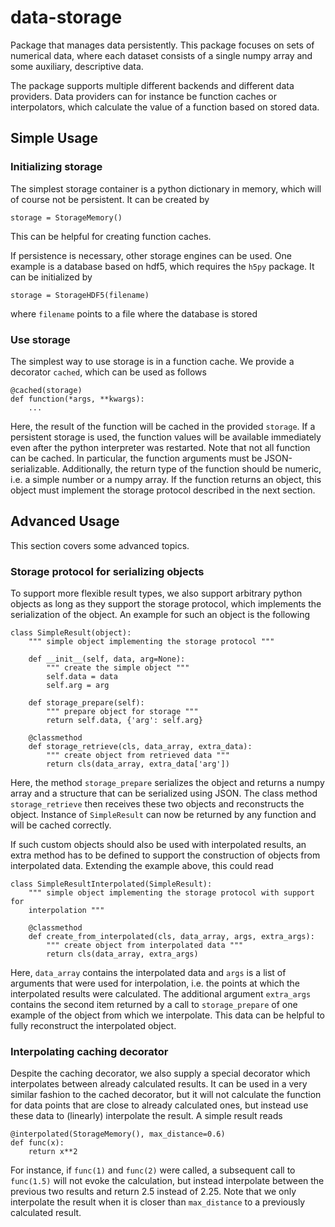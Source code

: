 # data-storage

Package that manages data persistently. This package focuses on sets of
numerical data, where each dataset consists of a single numpy array and some
auxiliary, descriptive data. 

The package supports multiple different backends and different data providers.
Data providers can for instance be function caches or interpolators, which
calculate the value of a function based on stored data.


## Simple Usage


### Initializing storage

The simplest storage container is a python dictionary in memory, which will of 
course not be persistent. It can be created by

    storage = StorageMemory()
    
This can be helpful for creating function caches.

If persistence is necessary, other storage engines can be used. One example is
a database based on hdf5, which requires the `h5py` package. It can be
initialized by

    storage = StorageHDF5(filename)
    
where `filename` points to a file where the database is stored


### Use storage

The simplest way to use storage is in a function cache. We provide a decorator
`cached`, which can be used as follows

    @cached(storage)
    def function(*args, **kwargs):
        ...
        
Here, the result of the function will be cached in the provided `storage`. If
a persistent storage is used, the function values will be available immediately
even after the python interpreter was restarted. Note that not all function
can be cached. In particular, the function arguments must be JSON-serializable.
Additionally, the return type of the function should be numeric, i.e. a simple
number or a numpy array. If the function returns an object, this object must
implement the storage protocol described in the next section.



## Advanced Usage

This section covers some advanced topics.


### Storage protocol for serializing objects

To support more flexible result types, we also support arbitrary python objects
as long as they support the storage protocol, which implements the serialization
of the object. An example for such an object is the following 

    class SimpleResult(object):
        """ simple object implementing the storage protocol """
         
        def __init__(self, data, arg=None):
            """ create the simple object """
            self.data = data
            self.arg = arg
            
        def storage_prepare(self):
            """ prepare object for storage """
            return self.data, {'arg': self.arg}
        
        @classmethod
        def storage_retrieve(cls, data_array, extra_data):
            """ create object from retrieved data """
            return cls(data_array, extra_data['arg'])

Here, the method `storage_prepare` serializes the object and returns a numpy
array and a structure that can be serialized using JSON. The class method
`storage_retrieve` then receives these two objects and reconstructs the object.
Instance of `SimpleResult` can now be returned by any function and will be
cached correctly.

If such custom objects should also be used with interpolated results, an extra
method has to be defined to support the construction of objects from 
interpolated data. Extending the example above, this could read

    class SimpleResultInterpolated(SimpleResult):
        """ simple object implementing the storage protocol with support for
        interpolation """
            
        @classmethod
        def create_from_interpolated(cls, data_array, args, extra_args):
            """ create object from interpolated data """
            return cls(data_array, extra_args)

Here, `data_array` contains the interpolated data and `args` is a list of 
arguments that were used for interpolation, i.e. the points at which the
interpolated results were calculated. The additional argument `extra_args`
contains the second item returned by a call to `storage_prepare` of one example
of the object from which we interpolate. This data can be helpful to fully
reconstruct the interpolated object.


### Interpolating caching decorator

Despite the caching decorator, we also supply a special decorator which
interpolates between already calculated results. It can be used in a very
similar fashion to the cached decorator, but it will not calculate the function
for data points that are close to already calculated ones, but instead use these
data to (linearly) interpolate the result. A simple result reads


    @interpolated(StorageMemory(), max_distance=0.6)
    def func(x):
        return x**2
    
For instance, if `func(1)` and `func(2)` were called, a subsequent call to
`func(1.5)` will not evoke the calculation, but instead interpolate between the
previous two results and return 2.5 instead of 2.25.
Note that we only interpolate the result when it is closer than `max_distance` 
to a previously calculated result.
